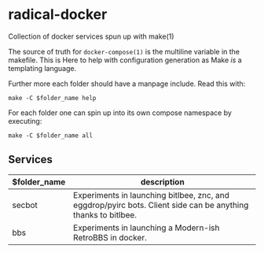 # radical-docker
Collection of docker services spun up with make(1)

The source of truth for `docker-compose(1)` is the multiline variable in the makefile. This is
Here to help with configuration generation as Make *is* a templating language.

Further more each folder should have a manpage include. Read this with:

```
make -C $folder_name help
```

For each folder one can spin up into its own compose namespace by executing:

```
make -C $folder_name all
```

## Services

| $folder_name | description |
| - | - |
| secbot | Experiments in launching bitlbee, znc, and eggdrop/pyirc bots. Client side can be anything thanks to bitlbee. |
| bbs | Experiments in launching a Modern-ish RetroBBS in docker. |

